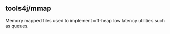 ## tools4j/mmap
Memory mapped files used to implement off-heap low latency utilities such as queues.
